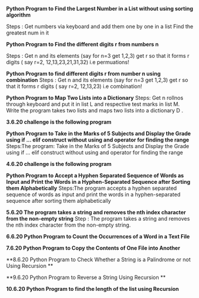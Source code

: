 **Python Program to Find the Largest Number in a List without using sorting algorithm** 

Steps : Get numbers via keyboard and add them one by one in a list 
        Find the greatest num in it
        
**Python Program to Find the different digits r from  numbers n** 

Steps :  Get n and its elements (say for n=3 get 1,2,3)
         get r so that it forms r digits ( say r=2, 12,13,23,21,31,32) i.e permuations!
         
 **Python Program  to find different digits r from number n using combination**
 Steps :  Get n and its elements (say for n=3 get 1,2,3)
         get r so that it forms r digits ( say r=2, 12,13,23) i.e combination!

**Python Program to Map Two Lists into a Dictionary**
Steps: Get n rollnos through keyboard and put it in list L and respective test marks in list M.
Write the program takes two lists and maps two lists into a dictionary D .


**3.6.20 challenge is the following program**

**Python Program to Take in the Marks of 5 Subjects and Display the Grade using if ... elif construct without using and operator for finding the range**
Steps:The program: Take in the Marks of 5 Subjects and Display the Grade using if ... elif construct without using and operator for finding the range

**4.6.20 challenge is the following program**

**Python Program to Accept a Hyphen Separated Sequence of Words as Input and Print the Words in a Hyphen-Separated Sequence after Sorting them Alphabetically**
Steps:The program accepts a hyphen separated sequence of words as input and print the words in a hyphen-separated sequence after sorting them alphabetically

**5.6.20 The program takes a string and removes the nth index character from the non-empty string**
Step : The program takes a string and removes the nth index character from the non-empty string.


**6.6.20 Python Program to Count the Occurrences of a Word in a Text File**


**7.6.20 Python Program to Copy the Contents of One File into Another**


**8.6.20 Python Program to Check Whether a String is a Palindrome or not Using Recursion **


**9.6.20 Python Program to Reverse a String Using Recursion **


**10.6.20  Python Program to find the length of the list using Recursion**



